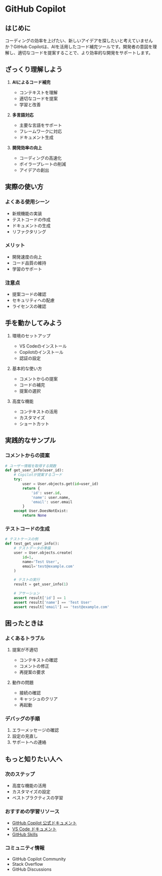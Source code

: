 # GitHub Copilot

## はじめに

コーディングの効率を上げたい、新しいアイデアを探したいと考えていませんか？GitHub Copilotは、AIを活用したコード補完ツールです。開発者の意図を理解し、適切なコードを提案することで、より効率的な開発をサポートします。

## ざっくり理解しよう

1. **AIによるコード補完**
   - コンテキストを理解
   - 適切なコードを提案
   - 学習と改善

2. **多言語対応**
   - 主要な言語をサポート
   - フレームワークに対応
   - ドキュメント生成

3. **開発効率の向上**
   - コーディングの高速化
   - ボイラープレートの削減
   - アイデアの創出

## 実際の使い方

### よくある使用シーン
- 新規機能の実装
- テストコードの作成
- ドキュメントの生成
- リファクタリング

### メリット
- 開発速度の向上
- コード品質の維持
- 学習のサポート

### 注意点
- 提案コードの確認
- セキュリティへの配慮
- ライセンスの確認

## 手を動かしてみよう

1. 環境のセットアップ
   - VS Codeのインストール
   - Copilotのインストール
   - 認証の設定

2. 基本的な使い方
   - コメントからの提案
   - コードの補完
   - 提案の選択

3. 高度な機能
   - コンテキストの活用
   - カスタマイズ
   - ショートカット

## 実践的なサンプル

### コメントからの提案
```python
# ユーザー情報を取得する関数
def get_user_info(user_id):
    # Copilotが提案するコード
    try:
        user = User.objects.get(id=user_id)
        return {
            'id': user.id,
            'name': user.name,
            'email': user.email
        }
    except User.DoesNotExist:
        return None
```

### テストコードの生成
```python
# テストケースの例
def test_get_user_info():
    # テストデータの準備
    user = User.objects.create(
        id=1,
        name='Test User',
        email='test@example.com'
    )
    
    # テストの実行
    result = get_user_info(1)
    
    # アサーション
    assert result['id'] == 1
    assert result['name'] == 'Test User'
    assert result['email'] == 'test@example.com'
```

## 困ったときは

### よくあるトラブル
1. 提案が不適切
   - コンテキストの確認
   - コメントの修正
   - 再提案の要求

2. 動作の問題
   - 接続の確認
   - キャッシュのクリア
   - 再起動

### デバッグの手順
1. エラーメッセージの確認
2. 設定の見直し
3. サポートへの連絡

## もっと知りたい人へ

### 次のステップ
- 高度な機能の活用
- カスタマイズの設定
- ベストプラクティスの学習

### おすすめの学習リソース
- [GitHub Copilot 公式ドキュメント](https://docs.github.com/ja/copilot)
- [VS Code ドキュメント](https://code.visualstudio.com/docs)
- [GitHub Skills](https://skills.github.com/)

### コミュニティ情報
- GitHub Copilot Community
- Stack Overflow
- GitHub Discussions
